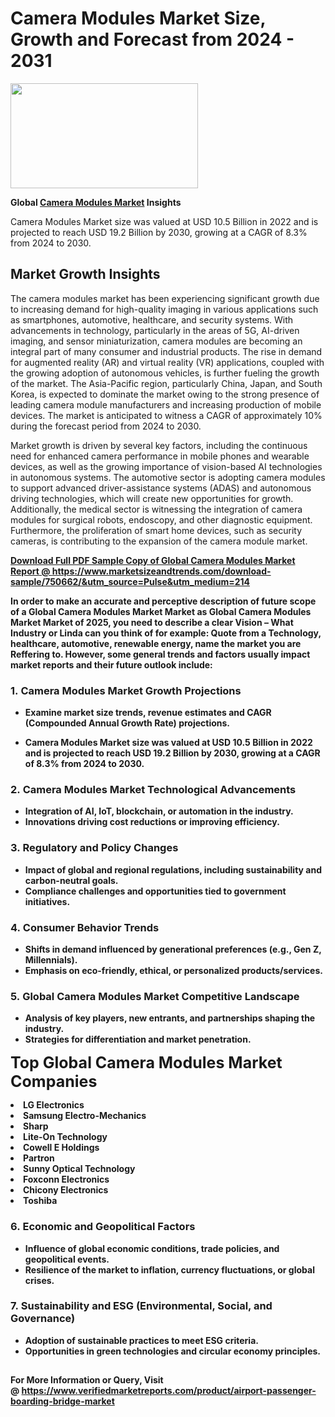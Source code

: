 <H1>Camera Modules Market Size, Growth and Forecast from 2024 - 2031</H1><img class="aligncenter size-medium wp-image-584254" src="https://thirdeyenews.in/wp-content/uploads/2024/09/Global-Market-Research-300x168.jpeg" alt="" width="300" height="168" /><p><strong>Global&nbsp;<a href="https://www.marketsizeandtrends.com/download-sample/750662/&amp;utm_source=Pulse&amp;utm_medium=214">Camera Modules Market</a> Insights</strong></p><p>Camera Modules Market size was valued at USD 10.5 Billion in 2022 and is projected to reach USD 19.2 Billion by 2030, growing at a CAGR of 8.3% from 2024 to 2030.</p><p><h2>Market Growth Insights</h2> <p>The camera modules market has been experiencing significant growth due to increasing demand for high-quality imaging in various applications such as smartphones, automotive, healthcare, and security systems. With advancements in technology, particularly in the areas of 5G, AI-driven imaging, and sensor miniaturization, camera modules are becoming an integral part of many consumer and industrial products. The rise in demand for augmented reality (AR) and virtual reality (VR) applications, coupled with the growing adoption of autonomous vehicles, is further fueling the growth of the market. The Asia-Pacific region, particularly China, Japan, and South Korea, is expected to dominate the market owing to the strong presence of leading camera module manufacturers and increasing production of mobile devices. The market is anticipated to witness a CAGR of approximately 10% during the forecast period from 2024 to 2030.</p> <p><strong><a href="#"></a></strong></p> <p>Market growth is driven by several key factors, including the continuous need for enhanced camera performance in mobile phones and wearable devices, as well as the growing importance of vision-based AI technologies in autonomous systems. The automotive sector is adopting camera modules to support advanced driver-assistance systems (ADAS) and autonomous driving technologies, which will create new opportunities for growth. Additionally, the medical sector is witnessing the integration of camera modules for surgical robots, endoscopy, and other diagnostic equipment. Furthermore, the proliferation of smart home devices, such as security cameras, is contributing to the expansion of the camera module market.</p> <p><strong><a href="#"></p><p><span class=""><strong>Download Full PDF Sample Copy of Global Camera Modules Market Report</strong> @ <a href="https://www.marketsizeandtrends.com/download-sample/750662/&amp;utm_source=Pulse&amp;utm_medium=214" target="_blank">https://www.marketsizeandtrends.com/download-sample/750662/&amp;utm_source=Pulse&amp;utm_medium=214</a></span></p><p>In order to make an accurate and perceptive description of future scope of a Global&nbsp;Camera Modules Market Market as Global&nbsp;Camera Modules Market Market of 2025, you need to describe a clear Vision &ndash; What Industry or Linda can you think of for example: Quote from a Technology, healthcare, automotive, renewable energy, name the market you are Reffering to. However, some general trends and factors usually impact market reports and their future outlook include:</p><h3>1.&nbsp;<strong>Camera Modules Market Growth Projections</strong></h3><ul><li>Examine market size trends, revenue estimates and CAGR (Compounded Annual Growth Rate) projections.</li><li><p>Camera Modules Market size was valued at USD 10.5 Billion in 2022 and is projected to reach USD 19.2 Billion by 2030, growing at a CAGR of 8.3% from 2024 to 2030.</p></li></ul><h3>2.&nbsp;<strong>Camera Modules Market Technological Advancements</strong></h3><ul><li>Integration of AI, IoT, blockchain, or automation in the industry.</li><li>Innovations driving cost reductions or improving efficiency.</li></ul><h3>3.&nbsp;<strong>Regulatory and Policy Changes</strong></h3><ul><li>Impact of global and regional regulations, including sustainability and carbon-neutral goals.</li><li>Compliance challenges and opportunities tied to government initiatives.</li></ul><h3>4.&nbsp;<strong>Consumer Behavior Trends</strong></h3><ul><li>Shifts in demand influenced by generational preferences (e.g., Gen Z, Millennials).</li><li>Emphasis on eco-friendly, ethical, or personalized products/services.</li></ul><h3>5.&nbsp;<strong>Global Camera Modules Market Competitive Landscape</strong></h3><ul><li>Analysis of key players, new entrants, and partnerships shaping the industry.</li><li>Strategies for differentiation and market penetration.</li></ul><p data-pm-slice="1 1 []"><span style="color: inherit; font-family: inherit; font-size: 25px;">Top Global Camera Modules Market Companies</span></p><div class="" data-test-id=""><p><li>LG Electronics</li><li> Samsung Electro-Mechanics</li><li> Sharp</li><li> Lite-On Technology</li><li> Cowell E Holdings</li><li> Partron</li><li> Sunny Optical Technology</li><li> Foxconn Electronics</li><li> Chicony Electronics</li><li> Toshiba</li></p></div><h3>6.&nbsp;<strong>Economic and Geopolitical Factors</strong></h3><ul><li>Influence of global economic conditions, trade policies, and geopolitical events.</li><li>Resilience of the market to inflation, currency fluctuations, or global crises.</li></ul><h3>7.&nbsp;<strong>Sustainability and ESG (Environmental, Social, and Governance)</strong></h3><ul><li>Adoption of sustainable practices to meet ESG criteria.</li><li>Opportunities in green technologies and circular economy principles.</li></ul><h2><strong style="font-size: 14px;">For More Information or Query, Visit @&nbsp;</strong><a style="background-color: #ffffff; font-size: 14px;" href="https://www.marketsizeandtrends.com/report/camera-modules-market/" target="_blank">https://www.verifiedmarketreports.com/product/airport-passenger-boarding-bridge-market</a></h2>
